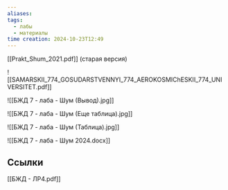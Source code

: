```yaml
---
aliases: 
tags:
  - лабы
  - материалы
time creation: 2024-10-23T12:49
---
```

[[Prakt_Shum_2021.pdf]] (старая версия)

![[SAMARSKII_774_GOSUDARSTVENNYI_774_AEROKOSMIChESKII_774_UNIVERSITET.pdf]]


![[БЖД 7 - лаба - Шум (Вывод).jpg]]

![[БЖД 7 - лаба - Шум (Еще таблица).jpg]]

![[БЖД 7 - лаба - Шум (Таблица).jpg]]

![[БЖД 7 - лаба - Шум 2024.docx]]
## Ссылки

[[БЖД - ЛР4.pdf]]